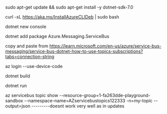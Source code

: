 sudo apt-get update &&   sudo apt-get install -y dotnet-sdk-7.0

curl -sL https://aka.ms/InstallAzureCLIDeb | sudo bash

dotnet new console

dotnet add package Azure.Messaging.ServiceBus

copy and paste from https://learn.microsoft.com/en-us/azure/service-bus-messaging/service-bus-dotnet-how-to-use-topics-subscriptions?tabs=connection-string

az login --use-device-code

dotnet build

dotnet run

az servicebus topic show --resource-group=1-fa263dde-playground-sandbox --namespace-name=AZservicebustopics122333 -n=my-topic  --output=json ---------doesnt work very well as in updates
